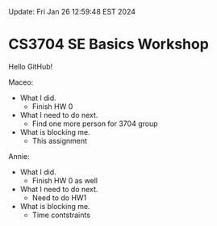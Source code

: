 Update: Fri Jan 26 12:59:48 EST 2024

# CS3704 SE Basics Workshop

Hello GitHub!


Maceo:

- What I did.
  - Finish HW 0
- What I need to do next.
  - Find one more person for 3704 group
- What is blocking me.
  - This assignment

Annie:

- What I did.
  - Finish HW 0 as well
- What I need to do next.
  - Need to do HW1
- What is blocking me.
  - Time contstraints
